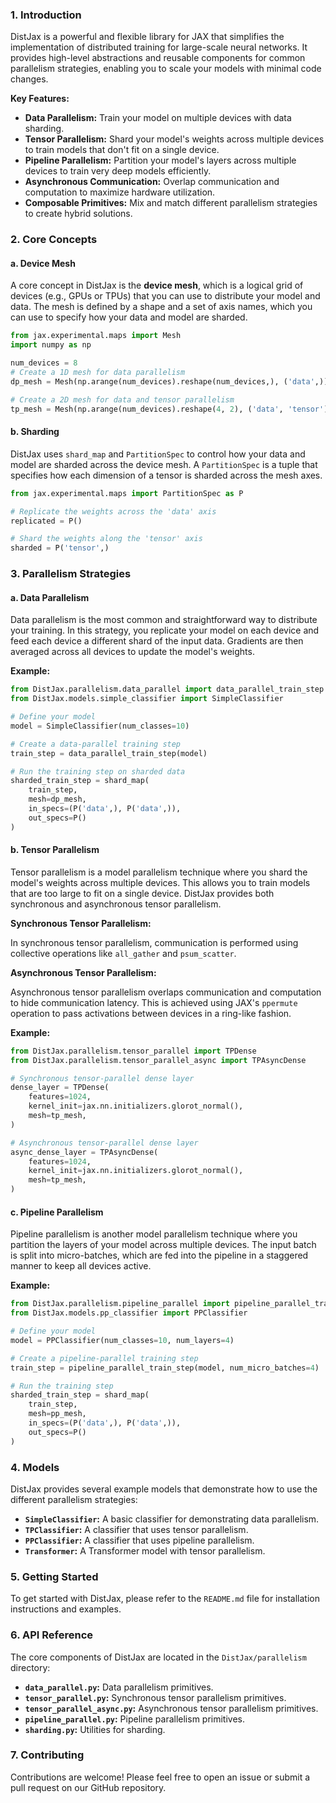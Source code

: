 
### 1. Introduction

DistJax is a powerful and flexible library for JAX that simplifies the implementation of distributed training for large-scale neural networks. It provides high-level abstractions and reusable components for common parallelism strategies, enabling you to scale your models with minimal code changes.

**Key Features:**

*   **Data Parallelism:** Train your model on multiple devices with data sharding.
*   **Tensor Parallelism:** Shard your model's weights across multiple devices to train models that don't fit on a single device.
*   **Pipeline Parallelism:** Partition your model's layers across multiple devices to train very deep models efficiently.
*   **Asynchronous Communication:** Overlap communication and computation to maximize hardware utilization.
*   **Composable Primitives:** Mix and match different parallelism strategies to create hybrid solutions.

### 2. Core Concepts

#### a. Device Mesh

A core concept in DistJax is the **device mesh**, which is a logical grid of devices (e.g., GPUs or TPUs) that you can use to distribute your model and data. The mesh is defined by a shape and a set of axis names, which you can use to specify how your data and model are sharded.

```python
from jax.experimental.maps import Mesh
import numpy as np

num_devices = 8
# Create a 1D mesh for data parallelism
dp_mesh = Mesh(np.arange(num_devices).reshape(num_devices,), ('data',))

# Create a 2D mesh for data and tensor parallelism
tp_mesh = Mesh(np.arange(num_devices).reshape(4, 2), ('data', 'tensor'))
```

#### b. Sharding

DistJax uses `shard_map` and `PartitionSpec` to control how your data and model are sharded across the device mesh. A `PartitionSpec` is a tuple that specifies how each dimension of a tensor is sharded across the mesh axes.

```python
from jax.experimental.maps import PartitionSpec as P

# Replicate the weights across the 'data' axis
replicated = P()

# Shard the weights along the 'tensor' axis
sharded = P('tensor',)
```

### 3. Parallelism Strategies

#### a. Data Parallelism

Data parallelism is the most common and straightforward way to distribute your training. In this strategy, you replicate your model on each device and feed each device a different shard of the input data. Gradients are then averaged across all devices to update the model's weights.

**Example:**

```python
from DistJax.parallelism.data_parallel import data_parallel_train_step
from DistJax.models.simple_classifier import SimpleClassifier

# Define your model
model = SimpleClassifier(num_classes=10)

# Create a data-parallel training step
train_step = data_parallel_train_step(model)

# Run the training step on sharded data
sharded_train_step = shard_map(
    train_step,
    mesh=dp_mesh,
    in_specs=(P('data',), P('data',)),
    out_specs=P()
)
```

#### b. Tensor Parallelism

Tensor parallelism is a model parallelism technique where you shard the model's weights across multiple devices. This allows you to train models that are too large to fit on a single device. DistJax provides both synchronous and asynchronous tensor parallelism.

**Synchronous Tensor Parallelism:**

In synchronous tensor parallelism, communication is performed using collective operations like `all_gather` and `psum_scatter`.

**Asynchronous Tensor Parallelism:**

Asynchronous tensor parallelism overlaps communication and computation to hide communication latency. This is achieved using JAX's `ppermute` operation to pass activations between devices in a ring-like fashion.

**Example:**

```python
from DistJax.parallelism.tensor_parallel import TPDense
from DistJax.parallelism.tensor_parallel_async import TPAsyncDense

# Synchronous tensor-parallel dense layer
dense_layer = TPDense(
    features=1024,
    kernel_init=jax.nn.initializers.glorot_normal(),
    mesh=tp_mesh,
)

# Asynchronous tensor-parallel dense layer
async_dense_layer = TPAsyncDense(
    features=1024,
    kernel_init=jax.nn.initializers.glorot_normal(),
    mesh=tp_mesh,
)
```

#### c. Pipeline Parallelism

Pipeline parallelism is another model parallelism technique where you partition the layers of your model across multiple devices. The input batch is split into micro-batches, which are fed into the pipeline in a staggered manner to keep all devices active.

**Example:**

```python
from DistJax.parallelism.pipeline_parallel import pipeline_parallel_train_step
from DistJax.models.pp_classifier import PPClassifier

# Define your model
model = PPClassifier(num_classes=10, num_layers=4)

# Create a pipeline-parallel training step
train_step = pipeline_parallel_train_step(model, num_micro_batches=4)

# Run the training step
sharded_train_step = shard_map(
    train_step,
    mesh=pp_mesh,
    in_specs=(P('data',), P('data',)),
    out_specs=P()
)
```

### 4. Models

DistJax provides several example models that demonstrate how to use the different parallelism strategies:

*   **`SimpleClassifier`:** A basic classifier for demonstrating data parallelism.
*   **`TPClassifier`:** A classifier that uses tensor parallelism.
*   **`PPClassifier`:** A classifier that uses pipeline parallelism.
*   **`Transformer`:** A Transformer model with tensor parallelism.

### 5. Getting Started

To get started with DistJax, please refer to the `README.md` file for installation instructions and examples.

### 6. API Reference

The core components of DistJax are located in the `DistJax/parallelism` directory:

*   **`data_parallel.py`:** Data parallelism primitives.
*   **`tensor_parallel.py`:** Synchronous tensor parallelism primitives.
*   **`tensor_parallel_async.py`:** Asynchronous tensor parallelism primitives.
*   **`pipeline_parallel.py`:** Pipeline parallelism primitives.
*   **`sharding.py`:** Utilities for sharding.

### 7. Contributing

Contributions are welcome! Please feel free to open an issue or submit a pull request on our GitHub repository.